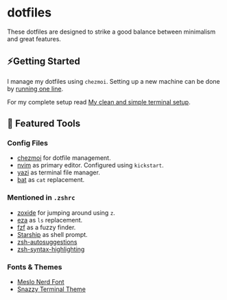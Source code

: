 # dotfiles

These dotfiles are designed to strike a good balance between minimalism and great features. 

## ⚡Getting Started

I manage my dotfiles using `chezmoi`. Setting up a new machine can be done by [running one line](https://www.chezmoi.io/quick-start/#set-up-a-new-machine-with-a-single-command).

For my complete setup read [My clean and simple terminal setup](https://ratoru.com/blog/terminal).

## 🔨 Featured Tools

### Config Files

- [chezmoi](https://www.chezmoi.io/) for dotfile management.
- [nvim](https://github.com/nvim-lua/kickstart.nvim) as primary editor. Configured using `kickstart`.
- [yazi](https://yazi-rs.github.io/) as terminal file manager.
- [bat](https://github.com/sharkdp/bat) as `cat` replacement.

### Mentioned in `.zshrc`

- [zoxide](https://github.com/ajeetdsouza/zoxide) for jumping around using `z`.
- [eza](https://github.com/eza-community/eza) as `ls` replacement.
- [fzf](https://github.com/junegunn/fzf) as a fuzzy finder.
- [Starship](https://starship.rs/) as shell prompt.
- [zsh-autosuggestions](https://github.com/zsh-users/zsh-autosuggestions)
- [zsh-syntax-highlighting](https://github.com/zsh-users/zsh-syntax-highlighting)

### Fonts & Themes

- [Meslo Nerd Font](https://github.com/romkatv/powerlevel10k/blob/master/font.md)
- [Snazzy Terminal Theme](https://github.com/sindresorhus/iterm2-snazzy)


